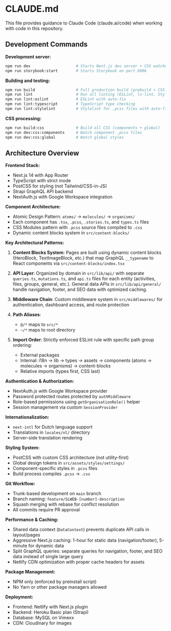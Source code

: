 # CLAUDE.md

This file provides guidance to Claude Code (claude.ai/code) when working with code in this repository.

## Development Commands

**Development server:**

```bash
npm run dev                    # Starts Next.js dev server + CSS watchers
npm run storybook:start        # Starts Storybook on port 6006
```

**Building and testing:**

```bash
npm run build                  # Full production build (prebuild + CSS + Next.js)
npm run lint                   # Run all linting (ESLint, ls-lint, Stylelint, TypeScript)
npm run lint:eslint            # ESLint with auto-fix
npm run lint:typescript        # TypeScript type checking
npm run lint:stylelint         # Stylelint for .pcss files with auto-fix
```

**CSS processing:**

```bash
npm run build:css              # Build all CSS (components + global)
npm run dev:css:components     # Watch component .pcss files
npm run dev:css:global         # Watch global styles
```

## Architecture Overview

**Frontend Stack:**

- Next.js 14 with App Router
- TypeScript with strict mode
- PostCSS for styling (not Tailwind/CSS-in-JS)
- Strapi GraphQL API backend
- NextAuth.js with Google Workspace integration

**Component Architecture:**

- Atomic Design Pattern: `atoms/` → `molecules/` → `organisms/`
- Each component has `.tsx`, `.pcss`, `.stories.ts`, and `types.ts` files
- CSS Modules pattern with `.pcss` source files compiled to `.css`
- Dynamic content blocks system in `src/content-blocks/`

**Key Architectural Patterns:**

1. **Content Blocks System**: Pages are built using dynamic content blocks (HeroBlock, TextImageBlock, etc.) that map GraphQL `__typename` to React components via `src/content-blocks/index.tsx`

2. **API Layer**: Organized by domain in `src/lib/api/` with separate `queries.ts`, `mutations.ts`, and `api.ts` files for each entity (activities, files, groups, general, etc.). General data APIs in `src/lib/api/general/` handle navigation, footer, and SEO data with optimized caching.

3. **Middleware Chain**: Custom middleware system in `src/middlewares/` for authentication, dashboard access, and route protection

4. **Path Aliases**:

   - `@/*` maps to `src/*`
   - `~/*` maps to root directory

5. **Import Order**: Strictly enforced ESLint rule with specific path group ordering:
   - External packages
   - Internal: i18n → lib → types → assets → components (atoms → molecules → organisms) → content-blocks
   - Relative imports (types first, CSS last)

**Authentication & Authorization:**

- NextAuth.js with Google Workspace provider
- Password protected routes protected by `authMiddleware`
- Role-based permissions using `getOrganisationRole()` helper
- Session management via custom `SessionProvider`

**Internationalization:**

- `next-intl` for Dutch language support
- Translations in `locales/nl/` directory
- Server-side translation rendering

**Styling System:**

- PostCSS with custom CSS architecture (not utility-first)
- Global design tokens in `src/assets/styles/settings/`
- Component-specific styles in `.pcss` files
- Build process compiles `.pcss` → `.css`

**Git Workflow:**

- Trunk-based development on `main` branch
- Branch naming: `feature/SLWEB-[number]-description`
- Squash merging with rebase for conflict resolution
- All commits require PR approval

**Performance & Caching:**

- Shared data context (`DataContext`) prevents duplicate API calls in layout/pages
- Aggressive Next.js caching: 1-hour for static data (navigation/footer), 5-minute for dynamic data
- Split GraphQL queries: separate queries for navigation, footer, and SEO data instead of single large query
- Netlify CDN optimization with proper cache headers for assets

**Package Management:**

- NPM only (enforced by preinstall script)
- No Yarn or other package managers allowed

**Deployment:**

- Frontend: Netlify with Next.js plugin
- Backend: Heroku Basic plan (Strapi)
- Database: MySQL on Vimexx
- CDN: Cloudinary for images
